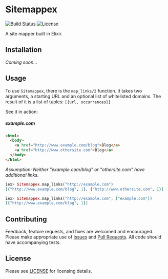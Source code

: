 # Sitemappex
[![Build Status](https://secure.travis-ci.org/doomspork/sitemappex.png?branch=master)](http://travis-ci.org/doomspork/sitemappex) [![License](http://img.shields.io/badge/license-MIT-brightgreen.svg)](http://opensource.org/licenses/MIT)

A site mapper built in Elixir.

## Installation

_Coming soon..._

## Usage

To use `Sitemappex`, there is the `map_links/2` function. It takes two arguments, a starting URL and an optional list of whitelisted domains.  The result of it is a list of tuples: `[{url, occurrences}]`

See it in action:

##### example.com

```html
<html>
  <body>
    <a href="http://www.example.com/blog">Blog</a>
    <a href="http://www.othersite.com">Blog</a>
  </body>
</html>
```
_Assumption: Neither "example.com/blog" or "othersite.com" have additional links._

```elixir
iex> Sitemappex.map_links("http://example.com")
[{"http://www.example.com/blog", 1}, {"http://www.othersite.com", 1}]

iex> Sitemappex.map_links("http://example.com", ["example.com"])
[{"http://www.example.com/blog", 1}]
```

## Contributing

Feedback, feature requests, and fixes are welcomed and encouraged.  Please make appropriate use of [Issues](https://github.com/doomspork/sitemappex/issues) and [Pull Requests](https://github.com/doomspork/sitemappex/pulls).  All code should have accompanying tests.

## License

Please see [LICENSE](LICENSE) for licensing details.
